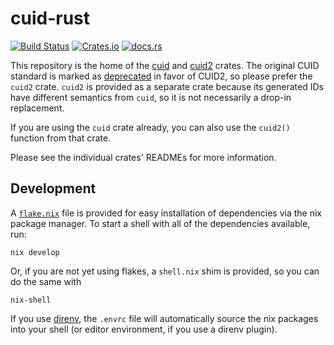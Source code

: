 # cuid-rust

[![Build Status](https://github.com/mplanchard/cuid-rust/actions/workflows/ci.yml/badge.svg?branch=master)](https://github.com/mplanchard/cuid-rust/actions/workflows/ci.yml?query=branch%3Amaster)
[![Crates.io](https://img.shields.io/crates/v/cuid2 "Crates.io")](https://crates.io/crates/cuid2/)
[![docs.rs](https://docs.rs/cuid/badge.svg)](https://docs.rs/cuid2/)

This repository is the home of the [cuid] and [cuid2] crates. The original
CUID standard is marked as [deprecated](https://github.com/paralleldrive/cuid2#improvements-over-cuid)
in favor of CUID2, so please prefer the `cuid2` crate. `cuid2` is provided as a
separate crate because its generated IDs have different semantics from `cuid`,
so it is not necessarily a drop-in replacement.

If you are using the `cuid` crate already, you can also use the `cuid2()`
function from that crate.

Please see the individual crates' READMEs for more information.

## Development

A [`flake.nix`](https://nixos.wiki/wiki/Flakes) file is provided for easy
installation of dependencies via the nix package manager. To start a shell with
all of the dependencies available, run:

```text
nix develop
```

Or, if you are not yet using flakes, a `shell.nix` shim is provided, so you can
do the same with

```text
nix-shell
```

If you use [direnv](https://direnv.net/), the `.envrc` file will automatically
source the nix packages into your shell (or editor environment, if you use a
direnv plugin).

[cuid]: https://crates.io/crates/cuid/
[cuid2]: https://crates.io/crates/cuid2/
